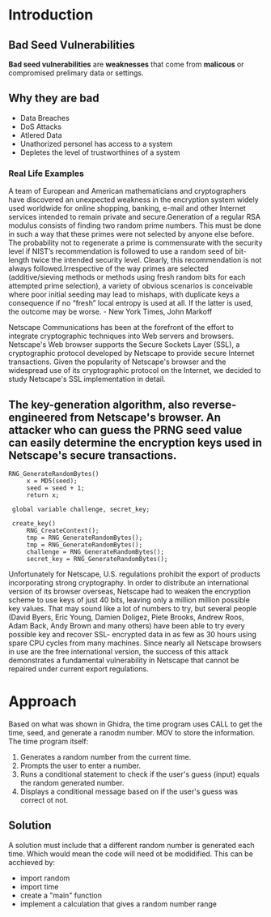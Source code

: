 # Introduction

## Bad Seed Vulnerabilities

**Bad seed vulnerabilities** are **weaknesses** that come from **malicous** or compromised prelimary data or settings.
## Why they are bad
- Data Breaches
- DoS Attacks
- Atlered Data
- Unathorized personel has access to a system
- Depletes the level of trustworthines of a system

### Real Life Examples

A team of European and American mathematicians and cryptographers have discovered an unexpected weakness in the encryption system widely used worldwide for online shopping, banking, e-mail and other Internet services intended to remain private and secure.Generation of a regular RSA modulus consists of finding two random prime numbers. This must be done in such a way that these primes were not selected by anyone else before. The probability not to regenerate a prime is commensurate with the security level if NIST’s recommendation is followed to use a random seed of bit-length twice the intended security level. Clearly, this recommendation is not always followed.Irrespective of the way primes are selected (additive/sieving methods or methods using fresh random bits for each attempted prime selection), a variety of obvious scenarios is conceivable where poor initial seeding may lead to mishaps, with duplicate keys a consequence if no “fresh” local entropy is used at all. If the latter is used, the outcome may be worse. - New York Times, John Markoff

Netscape Communications has been at the forefront of the effort to integrate cryptographic techniques into Web servers and browsers. Netscape's Web browser supports the Secure Sockets Layer (SSL), a cryptographic protocol developed by Netscape to provide secure Internet transactions. Given the popularity of Netscape's browser and the widespread use of its cryptographic protocol on the Internet, we decided to study Netscape's SSL implementation in detail.

## The key-generation algorithm, also reverse-engineered from Netscape's browser. An attacker who can guess the PRNG seed value can easily determine the encryption keys used in Netscape's secure transactions.

```
RNG_GenerateRandomBytes()
     x = MD5(seed);
     seed = seed + 1;
     return x;
 
 global variable challenge, secret_key;
 
 create_key()
     RNG_CreateContext();
     tmp = RNG_GenerateRandomBytes();
     tmp = RNG_GenerateRandomBytes();
     challenge = RNG_GenerateRandomBytes(); 
     secret_key = RNG_GenerateRandomBytes();
```

Unfortunately for Netscape, U.S. regulations prohibit the export of products incorporating strong cryptography. In order to distribute an international version of its browser overseas, Netscape had to weaken the encryption scheme to use keys of just 40 bits, leaving only a million million possible key values. That may sound like a lot of numbers to try, but several people (David Byers, Eric Young, Damien Doligez, Piete Brooks, Andrew Roos, Adam Back, Andy Brown and many others) have been able to try every possible key and recover SSL- encrypted data in as few as 30 hours using spare CPU cycles from many machines. Since nearly all Netscape browsers in use are the free international version, the success of this attack demonstrates a fundamental vulnerability in Netscape that cannot be repaired under current export regulations.

# Approach
Based on what was shown in Ghidra, the time program uses CALL to get the time, seed, and generate a ranodm number. MOV to store the information.
The time program itself: 
1. Generates a random number from the current time.
2. Prompts the user to enter a number.
3. Runs a conditional statement to check if the user's guess (input) equals the random generated number.
4. Displays a conditional message based on if the user's guess was correct ot not.

## Solution
A solution must include that a different random number is generated each time. Which would mean the code will need ot be modidified. 
This can be acchieved by:
- import random
- import time
- create a "main" function
- implement a calculation that gives a random number range
